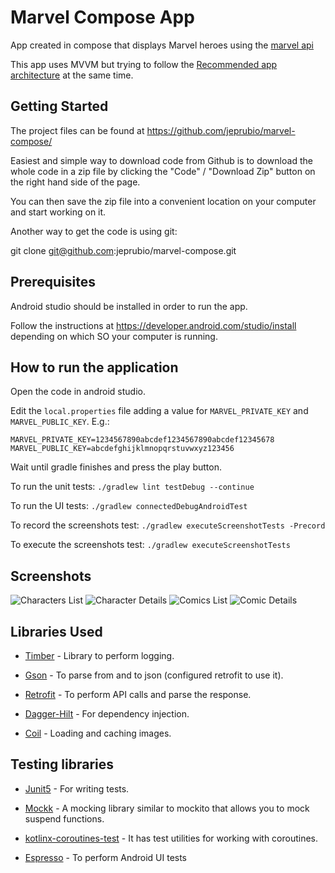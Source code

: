 # Marvel Compose App

App created in compose that displays Marvel heroes using the [marvel api](https://developer.marvel.com/docs)

This app uses MVVM but trying to follow the [Recommended app architecture](https://developer.android.com/jetpack/guide#recommended-app-arch)
at the same time.

## Getting Started

The project files can be found at https://github.com/jeprubio/marvel-compose/

Easiest and simple way to download code from Github is to download the whole code in a zip file by clicking the "Code" / "Download Zip" button on the right hand side of the page.

You can then save the zip file into a convenient location on your computer and start working on it.

Another way to get the code is using git:

git clone git@github.com:jeprubio/marvel-compose.git

## Prerequisites

Android studio should be installed in order to run the app.

Follow the instructions at https://developer.android.com/studio/install depending on which SO your computer is running.

## How to run the application

Open the code in android studio.

Edit the `local.properties` file adding a value for `MARVEL_PRIVATE_KEY` and `MARVEL_PUBLIC_KEY`. E.g.:
```
MARVEL_PRIVATE_KEY=1234567890abcdef1234567890abcdef12345678
MARVEL_PUBLIC_KEY=abcdefghijklmnopqrstuvwxyz123456
```

Wait until gradle finishes and press the play button.

To run the unit tests: `./gradlew lint testDebug --continue`

To run the UI tests: `./gradlew connectedDebugAndroidTest`

To record the screenshots test: `./gradlew executeScreenshotTests -Precord`

To execute the screenshots test: `./gradlew executeScreenshotTests`

## Screenshots

![Characters List](https://raw.github.com/jeprubio/marvel-compose/main/screenshots/readme/1-characters-list.webp)
![Character Details](https://raw.github.com/jeprubio/marvel-compose/main/screenshots/readme/2-character-details.webp)
![Comics List](https://raw.github.com/jeprubio/marvel-compose/main/screenshots/readme/3-comics-list.webp)
![Comic Details](https://raw.github.com/jeprubio/marvel-compose/main/screenshots/readme/4-comic-details.webp)

## Libraries Used

- [Timber](https://github.com/JakeWharton/timber) - Library to perform logging.

- [Gson](https://github.com/google/gson) - To parse from and to json (configured retrofit to use it).

- [Retrofit](https://github.com/square/retrofit) - To perform API calls and parse the response.

- [Dagger-Hilt](https://developer.android.com/training/dependency-injection/hilt-android) - For dependency injection.

- [Coil](https://github.com/coil-kt/coil) - Loading and caching images.

## Testing libraries
- [Junit5](https://junit.org/junit5/docs/current/user-guide/) - For writing tests.

- [Mockk](https://mockk.io/) - A mocking library similar to mockito that allows you to mock suspend functions.

- [kotlinx-coroutines-test](https://kotlin.github.io/kotlinx.coroutines/kotlinx-coroutines-test/) - It has test utilities for working with coroutines.

- [Espresso](https://developer.android.com/training/testing/espresso) - To perform Android UI tests
